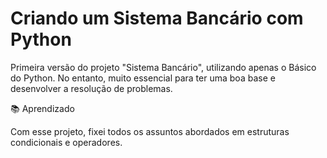 # Criando um Sistema Bancário com Python

Primeira versão do projeto "Sistema Bancário", utilizando apenas o Básico do Python. No entanto, muito essencial para ter uma boa base e desenvolver a resolução de problemas.

📚 Aprendizado

Com esse projeto, fixei todos os assuntos abordados em estruturas condicionais e operadores. 

